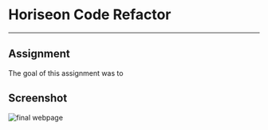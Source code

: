 # Horiseon Code Refactor
--------------------------
## Assignment
The goal of this assignment was to 
## Screenshot
![final webpage](./)










